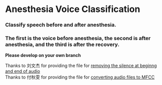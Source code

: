 # Anesthesia Voice Classification


### Classify speech before and after anesthesia.  
### The first is the voice before anesthesia, the second is after anesthesia, and the third is after the recovery.  

**Please develop on your own branch**

Thanks to 刘文杰 for providing the file for [removing the silence at beginng and end of audio](./rmSlience.py "去除文件前后部分无效音")  
Thanks to 付秋雯 for providing the file for [converting audio files to MFCC](./Preprocessing.py "转换成MFCC图")  
